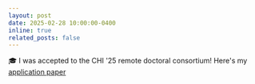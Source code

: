 ```yaml
---
layout: post
date: 2025-02-28 10:00:00-0400
inline: true
related_posts: false
---
```


🎓 I was accepted to the CHI '25 remote doctoral consortium! Here's my [application paper](https://doi.org/10.1145/3706599.3721096)
